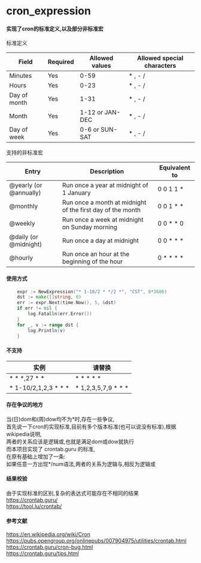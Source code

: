 # cron_expression

#### 实现了cron的标准定义,以及部分非标准宏

标准定义

| Field  |  Required |  Allowed values | Allowed special characters   |
| ------------ | ------------ | ------------ | ------------ |
|  Minutes |  Yes | 0-59  |  \* , - / |
|  Hours |  Yes |   0-23 |  \* , - / |
| Day of month  | Yes  |  1-31 |  \* , - /  |
|  Month | Yes  |  1-12 or JAN-DEC |  \* , - /  |
| Day of week  |  Yes |  0-6 or SUN-SAT |  \* , - / |

支持的非标准宏

| Entry | Description | Equivalent to |
| ------ | ------ | ------ |
| @yearly (or @annually) | Run once a year at midnight of 1 January | 0 0 1 1 \* |
| @monthly | Run once a month at midnight of the first day of the month	 | 0 0 1 \* \* |
| @weekly | Run once a week at midnight on Sunday morning | 0 0 \* \* 0 |
| @daily (or @midnight) | Run once a day at midnight | 0 0 \* \* \* |
| @hourly | Run once an hour at the beginning of the hour | 0 \* \* \* \* |

#### 使用方式

```go
	expr := NewExpression("* 1-10/2 * */2 *", "CST", 8*3600)
	dst := make([]string, 0)
	err := expr.Next(time.Now(), 5, &dst)
	if err != nil {
		log.Fatalln(err.Error())
	}
	for _, v := range dst {
		log.Println(v)
	}
```

#### 不支持

|  实例 | 请替换  |
| ------------ | ------------ |
| \* \* \*,27 \* \*   | \* \* \* \* \*  |
| \* 1-10/2,1,2,3 \* \* \*  | \* 1,2,3,5,7,9 \* \* \*  |

#### 存在争议的地方

当(日)dom和(周)dow均不为*时,存在一些争议, <br/>
首先说一下cron的实现标准,目前有多个版本标准(也可以说没有标准),根据wikipedia说明, <br/>
两者的关系应该是逻辑或,也就是满足dom或dow就执行 <br/>
而本项目实现了 crontab.guru 的标准, <br/>
在原有基础上增加了一条: <br/>
如果任意一方出现\*/num语法,两者的关系为逻辑与,相反为逻辑或 <br/>

#### 结果校验
由于实现标准的区别,复杂的表达式可能存在不相同的结果<br/>
https://crontab.guru/ <br/>
https://tool.lu/crontab/

#### 参考文献
https://en.wikipedia.org/wiki/Cron <br/>
https://pubs.opengroup.org/onlinepubs/007904975/utilities/crontab.html <br/>
https://crontab.guru/cron-bug.html <br/>
https://crontab.guru/tips.html <br/>